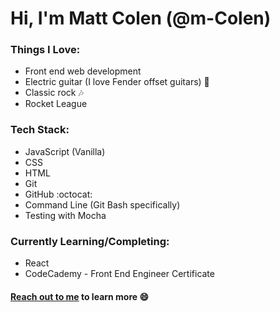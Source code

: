 # Hi, I'm Matt Colen (@m-Colen) 

### Things I Love:

* Front end web development
* Electric guitar (I love Fender offset guitars) :guitar:
* Classic rock :notes:
* Rocket League 

### Tech Stack:

* JavaScript (Vanilla)
* CSS
* HTML
* Git
* GitHub :octocat:
* Command Line (Git Bash specifically)
* Testing with Mocha

### Currently Learning/Completing:

* React
* CodeCademy - Front End Engineer Certificate

#### [Reach out to me](mailto:mzcolen@gmail.com) to learn more :smile:
